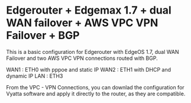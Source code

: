 # Edgerouter + Edgemax 1.7 + dual WAN failover + AWS VPC VPN Failover + BGP

This is a basic configuration for Edgerouter with EdgeOS 1.7, dual WAN Failover and two AWS VPC VPN connections routed with BGP.

WAN1 : ETH0 with pppoe and static IP
WAN2 : ETH1 with DHCP and dynamic IP
LAN : ETH3

From the VPC - VPN Connections, you can downlad the configuration for Vyatta software and apply it directly to the router, as they are compatible.




